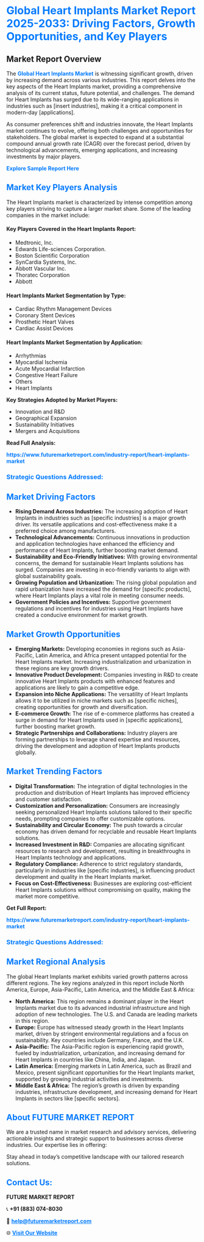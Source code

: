 <h1 style="color: #007BFF;">Global Heart Implants Market Report 2025-2033: Driving Factors, Growth Opportunities, and Key Players</h1>

<section id="overview">
<h2>Market Report Overview</h2>
<p>The <a href="https://www.futuremarketreport.com/industry-report/heart-implants-market" style="color: #007BFF; text-decoration: none;"><strong>Global Heart Implants Market</strong></a> is witnessing significant growth, driven by increasing demand across various industries. This report delves into the key aspects of the Heart Implants market, providing a comprehensive analysis of its current status, future potential, and challenges. The demand for Heart Implants has surged due to its wide-ranging applications in industries such as [insert industries], making it a critical component in modern-day [applications].</p>
<p>As consumer preferences shift and industries innovate, the Heart Implants market continues to evolve, offering both challenges and opportunities for stakeholders. The global market is expected to expand at a substantial compound annual growth rate (CAGR) over the forecast period, driven by technological advancements, emerging applications, and increasing investments by major players.</p>
</section>

<section id="overview">
<p><a href="https://www.futuremarketreport.com/request-sample/reportId=125283" style="color: #007BFF; text-decoration: none;"><strong>Explore Sample Report Here</strong></a></p>
</section>

<section id="key-players">
<h2 style="color: #007BFF;">Market Key Players Analysis</h2>
<p>The Heart Implants market is characterized by intense competition among key players striving to capture a larger market share. Some of the leading companies in the market include:</p>
<h4>Key Players Covered in the Heart Implants Report:</h4>
<ul><li>Medtronic, Inc.</li><li>Edwards Life-sciences Corporation.</li><li>Boston Scientific Corporation</li><li>SynCardia Systems, Inc.</li><li>Abbott Vascular Inc.</li><li>Thoratec Corporation</li><li>Abbott</li></ul>
<h4>Heart Implants Market Segmentation by Type:</h4>
<ul><li>Cardiac Rhythm Management Devices</li><li>Coronary Stent Devices</li><li>Prosthetic Heart Valves</li><li>Cardiac Assist Devices</li></ul>

<h4>Heart Implants Market Segmentation by Application:</h4>
<ul><li>Arrhythmias</li><li>Myocardial Ischemia</li><li>Acute Myocardial Infarction</li><li>Congestive Heart Failure</li><li>Others</li><li>Heart Implants</li></ul>
<p><strong>Key Strategies Adopted by Market Players:</strong></p>
<ul>
<li>Innovation and R&D</li>
<li>Geographical Expansion</li>
<li>Sustainability Initiatives</li>
<li>Mergers and Acquisitions</li>
</ul>
</section>

<section>
<p><strong>Read Full Analysis: </strong></p><a href="https://www.futuremarketreport.com/industry-report/heart-implants-market" style="color: #007BFF; text-decoration: none;"><strong>https://www.futuremarketreport.com/industry-report/heart-implants-market</strong></a>
<h3 style="color: #007BFF;">Strategic Questions Addressed:</h3>
</section>

<section id="driving-factors">
<h2 style="color: #007BFF;">Market Driving Factors</h2>
<ul>
<li><strong>Rising Demand Across Industries:</strong> The increasing adoption of Heart Implants in industries such as [specific industries] is a major growth driver. Its versatile applications and cost-effectiveness make it a preferred choice among manufacturers.</li>
<li><strong>Technological Advancements:</strong> Continuous innovations in production and application technologies have enhanced the efficiency and performance of Heart Implants, further boosting market demand.</li>
<li><strong>Sustainability and Eco-Friendly Initiatives:</strong> With growing environmental concerns, the demand for sustainable Heart Implants solutions has surged. Companies are investing in eco-friendly variants to align with global sustainability goals.</li>
<li><strong>Growing Population and Urbanization:</strong> The rising global population and rapid urbanization have increased the demand for [specific products], where Heart Implants plays a vital role in meeting consumer needs.</li>
<li><strong>Government Policies and Incentives:</strong> Supportive government regulations and incentives for industries using Heart Implants have created a conducive environment for market growth.</li>
</ul>
</section>

<section id="growth-opportunities">
<h2 style="color: #007BFF;">Market Growth Opportunities</h2>
<ul>
<li><strong>Emerging Markets:</strong> Developing economies in regions such as Asia-Pacific, Latin America, and Africa present untapped potential for the Heart Implants market. Increasing industrialization and urbanization in these regions are key growth drivers.</li>
<li><strong>Innovative Product Development:</strong> Companies investing in R&D to create innovative Heart Implants products with enhanced features and applications are likely to gain a competitive edge.</li>
<li><strong>Expansion into Niche Applications:</strong> The versatility of Heart Implants allows it to be utilized in niche markets such as [specific niches], creating opportunities for growth and diversification.</li>
<li><strong>E-commerce Growth:</strong> The rise of e-commerce platforms has created a surge in demand for Heart Implants used in [specific applications], further boosting market growth.</li>
<li><strong>Strategic Partnerships and Collaborations:</strong> Industry players are forming partnerships to leverage shared expertise and resources, driving the development and adoption of Heart Implants products globally.</li>
</ul>
</section>

<section id="trending-factors">
<h2 style="color: #007BFF;">Market Trending Factors</h2>
<ul>
<li><strong>Digital Transformation:</strong> The integration of digital technologies in the production and distribution of Heart Implants has improved efficiency and customer satisfaction.</li>
<li><strong>Customization and Personalization:</strong> Consumers are increasingly seeking personalized Heart Implants solutions tailored to their specific needs, prompting companies to offer customizable options.</li>
<li><strong>Sustainability and Circular Economy:</strong> The push towards a circular economy has driven demand for recyclable and reusable Heart Implants solutions.</li>
<li><strong>Increased Investment in R&D:</strong> Companies are allocating significant resources to research and development, resulting in breakthroughs in Heart Implants technology and applications.</li>
<li><strong>Regulatory Compliance:</strong> Adherence to strict regulatory standards, particularly in industries like [specific industries], is influencing product development and quality in the Heart Implants market.</li>
<li><strong>Focus on Cost-Effectiveness:</strong> Businesses are exploring cost-efficient Heart Implants solutions without compromising on quality, making the market more competitive.</li>
</ul>
</section>

<section>
<p><strong>Get Full Report: </strong></p><a href="https://www.futuremarketreport.com/industry-report/heart-implants-market" style="color: #007BFF; text-decoration: none;"><strong>https://www.futuremarketreport.com/industry-report/heart-implants-market</strong></a>
<h3 style="color: #007BFF;">Strategic Questions Addressed:</h3>
</section>


<section id="regional-analysis">
<h2 style="color: #007BFF;">Market Regional Analysis</h2>
<p>The global Heart Implants market exhibits varied growth patterns across different regions. The key regions analyzed in this report include North America, Europe, Asia-Pacific, Latin America, and the Middle East & Africa:</p>
<ul>
<li><strong>North America:</strong> This region remains a dominant player in the Heart Implants market due to its advanced industrial infrastructure and high adoption of new technologies. The U.S. and Canada are leading markets in this region.</li>
<li><strong>Europe:</strong> Europe has witnessed steady growth in the Heart Implants market, driven by stringent environmental regulations and a focus on sustainability. Key countries include Germany, France, and the U.K.</li>
<li><strong>Asia-Pacific:</strong> The Asia-Pacific region is experiencing rapid growth, fueled by industrialization, urbanization, and increasing demand for Heart Implants in countries like China, India, and Japan.</li>
<li><strong>Latin America:</strong> Emerging markets in Latin America, such as Brazil and Mexico, present significant opportunities for the Heart Implants market, supported by growing industrial activities and investments.</li>
<li><strong>Middle East & Africa:</strong> The region’s growth is driven by expanding industries, infrastructure development, and increasing demand for Heart Implants in sectors like [specific sectors].</li>
</ul>
</section>

<footer>
<h2 style="color: #007BFF;">About FUTURE MARKET REPORT</h2>
<p>We are a trusted name in market research and advisory services, delivering actionable insights and strategic support to businesses across diverse industries. Our expertise lies in offering:</p>

<p>Stay ahead in today’s competitive landscape with our tailored research solutions.</p>

<h2 style="color: #007BFF;">Contact Us:</h2>
<p><strong>FUTURE MARKET REPORT</strong></p>
<p>📞 <strong>+91 (883) 074-8030</strong></p>
<p>📧 <strong><a href="mailto:help@futuremarketreport.com" style="color: #007BFF;">help@futuremarketreport.com</a></strong></p>
<p>🌐 <strong><a href="https://www.futuremarketreport.com/" style="color: #007BFF;">Visit Our Website</a></strong></p>
</footer>